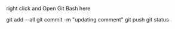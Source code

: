 right click and Open Git Bash here

git add --all
git commit -m "updating comment"
git push
git status